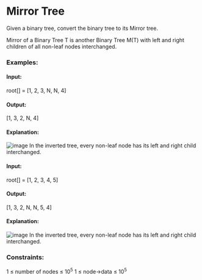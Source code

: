 # Mirror Tree
Given a binary tree, convert the binary tree to its Mirror tree.

Mirror of a Binary Tree T is another Binary Tree M(T) with left and right children of all non-leaf nodes interchanged.     

### Examples:
#### Input:
root[] = [1, 2, 3, N, N, 4]
#### Output: 
[1, 3, 2, N, 4]
#### Explanation: 
![image](https://github.com/user-attachments/assets/741c76ac-5a0e-4774-8244-24529e202582)
In the inverted tree, every non-leaf node has its left and right child interchanged.

#### Input:
root[] = [1, 2, 3, 4, 5]
#### Output:
[1, 3, 2, N, N, 5, 4]
#### Explanation:
![image](https://github.com/user-attachments/assets/098bccc9-2799-4916-b794-ba262f408d0a)
In the inverted tree, every non-leaf node has its left and right child interchanged.

### Constraints:
1 ≤ number of nodes ≤ $`10^5`$
1 ≤ node->data ≤ $`10^5`$


